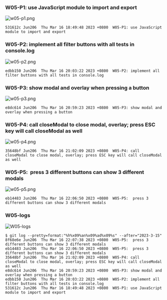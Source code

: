 ### W05-P1: use JavaScript module to import and export

![w05-p1.png](https://obsbeppzfkkzhooliozs.supabase.co/storage/v1/object/public/demo-93/md_img/w05/w05_md/p1.png)

```
531612c Jun206  Thu Mar 16 18:49:48 2023 +0800  W05-P1: use JavaScript module to import and export
```

### W05-P2: implement all filter buttons with all tests in console.log

![w05-p2.png](https://obsbeppzfkkzhooliozs.supabase.co/storage/v1/object/public/demo-93/md_img/w05/w05_md/p2.png?t=2023-03-16T12%3A00%3A07.397Z)

```
edbb150 Jun206  Thu Mar 16 20:03:22 2023 +0800  W05-P2: implement all filter buttons with all tests in console.log
```

### W05-P3: show modal and overlay when pressing a button

![w05-p3.png](https://obsbeppzfkkzhooliozs.supabase.co/storage/v1/object/public/demo-93/md_img/w05/w05_md/p3.png?t=2023-03-16T12%3A58%3A01.167Z)

```
e8dc614 Jun206  Thu Mar 16 20:59:23 2023 +0800  W05-P3: show modal and overlay when pressing a button
```

### W05-P4: call closeModal to close modal, overlay; press ESC key will call closeModal as well

![w05-p4.png](https://obsbeppzfkkzhooliozs.supabase.co/storage/v1/object/public/demo-93/md_img/w05/w05_md/p4.png?t=2023-03-16T12%3A58%3A43.647Z)

```
35648bf Jun206  Thu Mar 16 21:02:09 2023 +0800  W05-P4: call closeModal to close modal, overlay; press ESC key will call closeModal as well
```

### W05-P5:  press 3 different buttons can show 3 different modals

![w05-p5.png](https://obsbeppzfkkzhooliozs.supabase.co/storage/v1/object/public/demo-93/md_img/w05/w05_md/p5.png)

```
eb14483 Jun206  Thu Mar 16 22:06:50 2023 +0800  W05-P5:  press 3 different buttons can show 3 different modals
```

### W05-logs

![W05-logs](https://obsbeppzfkkzhooliozs.supabase.co/storage/v1/object/public/demo-93/md_img/w05/w05_md/w05-logs.PNG?t=2023-03-16T14%3A09%3A29.669Z)

```
$ git log --pretty=format:"%h%x09%an%x09%ad%x09%s" --after="2023-3-15"
8f68e6e Jun206  Thu Mar 16 22:07:38 2023 +0800  W05-P5:  press 3 different buttons can show 3 different modals
eb14483 Jun206  Thu Mar 16 22:06:50 2023 +0800  W05-P5:  press 3 different buttons can show 3 different modals
35648bf Jun206  Thu Mar 16 21:02:09 2023 +0800  W05-P4: call closeModal to close modal, overlay; press ESC key will call closeModal as well
e8dc614 Jun206  Thu Mar 16 20:59:23 2023 +0800  W05-P3: show modal and overlay when pressing a button
edbb150 Jun206  Thu Mar 16 20:03:22 2023 +0800  W05-P2: implement all filter buttons with all tests in console.log
531612c Jun206  Thu Mar 16 18:49:48 2023 +0800  W05-P1: use JavaScript module to import and export
```
